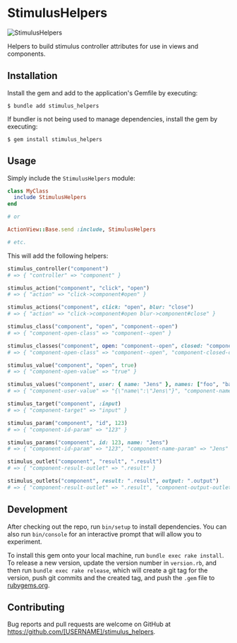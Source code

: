 # StimulusHelpers

![StimulusHelpers](https://github.com/tomasc/stimulus_helpers/workflows/Ruby/badge.svg)

Helpers to build stimulus controller attributes for use in views and components.

## Installation

Install the gem and add to the application's Gemfile by executing:

    $ bundle add stimulus_helpers

If bundler is not being used to manage dependencies, install the gem by executing:

    $ gem install stimulus_helpers

## Usage

Simply include the `StimulusHelpers` module:

```ruby
class MyClass
  include StimulusHelpers
end

# or

ActionView::Base.send :include, StimulusHelpers

# etc.
```

This will add the following helpers:

```ruby
stimulus_controller("component")
# => { "controller" => "component" }

stimulus_action("component", "click", "open")
# => { "action" => "click->component#open" }

stimulus_actions("component", click: "open", blur: "close")
# => { "action" => "click->component#open blur->component#close" }

stimulus_class("component", "open", "component--open")
# => { "component-open-class" => "component--open" }

stimulus_classes("component", open: "component--open", closed: "component--closed")
# => { "component-open-class" => "component--open", "component-closed-class" => "component--closed" }

stimulus_value("component", "open", true)
# => { "component-open-value" => "true" }

stimulus_values("component", user: { name: "Jens" }, names: ["foo", "bar"])
# => { "component-user-value" => "{\"name\":\"Jens\"}", "component-names-value" => "[\"foo\",\"bar\"]" }

stimulus_target("component", :input)
# => { "component-target" => "input" }

stimulus_param("component", "id", 123)
# => { "component-id-param" => "123" }

stimulus_params("component", id: 123, name: "Jens")
# => { "component-id-param" => "123", "component-name-param" => "Jens" }

stimulus_outlet("component", "result", ".result")
# => { "component-result-outlet" => ".result" }

stimulus_outlets("component", result: ".result", output: ".output")
# => { "component-result-outlet" => ".result", "component-output-outlet" => ".output" }
```

## Development

After checking out the repo, run `bin/setup` to install dependencies. You can also run `bin/console` for an interactive prompt that will allow you to experiment.

To install this gem onto your local machine, run `bundle exec rake install`. To release a new version, update the version number in `version.rb`, and then run `bundle exec rake release`, which will create a git tag for the version, push git commits and the created tag, and push the `.gem` file to [rubygems.org](https://rubygems.org).

## Contributing

Bug reports and pull requests are welcome on GitHub at https://github.com/[USERNAME]/stimulus_helpers.
